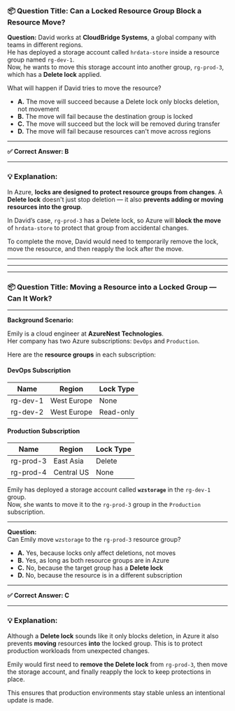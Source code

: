 ### 📦 Question Title: Can a Locked Resource Group Block a Resource Move?

**Question:**
David works at **CloudBridge Systems**, a global company with teams in different regions.  
He has deployed a storage account called `hrdata-store` inside a resource group named `rg-dev-1`.  
Now, he wants to move this storage account into another group, `rg-prod-3`, which has a **Delete lock** applied.  

What will happen if David tries to move the resource?

- **A.** The move will succeed because a Delete lock only blocks deletion, not movement  
- **B.** The move will fail because the destination group is locked  
- **C.** The move will succeed but the lock will be removed during transfer  
- **D.** The move will fail because resources can't move across regions  

---

**✅ Correct Answer: B**

---

### 💡 Explanation:

In Azure, **locks are designed to protect resource groups from changes**. A **Delete lock** doesn't just stop deletion — it also **prevents adding or moving resources into the group**.  

In David’s case, `rg-prod-3` has a Delete lock, so Azure will **block the move** of `hrdata-store` to protect that group from accidental changes.  

To complete the move, David would need to temporarily remove the lock, move the resource, and then reapply the lock after the move.

---
---
---
### 📦 Question Title: Moving a Resource into a Locked Group — Can It Work?

---

**Background Scenario:**

Emily is a cloud engineer at **AzureNest Technologies**.  
Her company has two Azure subscriptions: `DevOps` and `Production`.

Here are the **resource groups** in each subscription:

#### DevOps Subscription

| Name         | Region       | Lock Type |
|--------------|--------------|-----------|
| rg-dev-1     | West Europe  | None      |
| rg-dev-2     | West Europe  | Read-only |

#### Production Subscription

| Name         | Region    | Lock Type |
|--------------|-----------|-----------|
| rg-prod-3    | East Asia | Delete    |
| rg-prod-4    | Central US| None      |

Emily has deployed a storage account called **`wzstorage`** in the `rg-dev-1` group.  
Now, she wants to move it to the `rg-prod-3` group in the `Production` subscription.

---

**Question:**  
Can Emily move `wzstorage` to the `rg-prod-3` resource group?

- **A.** Yes, because locks only affect deletions, not moves  
- **B.** Yes, as long as both resource groups are in Azure  
- **C.** No, because the target group has a **Delete lock**  
- **D.** No, because the resource is in a different subscription  

---

**✅ Correct Answer: C**

---

### 💡 Explanation:

Although a **Delete lock** sounds like it only blocks deletion, in Azure it also prevents **moving** resources **into** the locked group. This is to protect production workloads from unexpected changes.  

Emily would first need to **remove the Delete lock** from `rg-prod-3`, then move the storage account, and finally reapply the lock to keep protections in place.

This ensures that production environments stay stable unless an intentional update is made.

